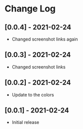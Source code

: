 # Change Log

## [0.0.4] - 2021-02-24

- Changed screenshot links again

## [0.0.3] - 2021-02-24

- Changed screenshot links

## [0.0.2] - 2021-02-24

- Update to the colors

## [0.0.1] - 2021-02-24

- Initial release
